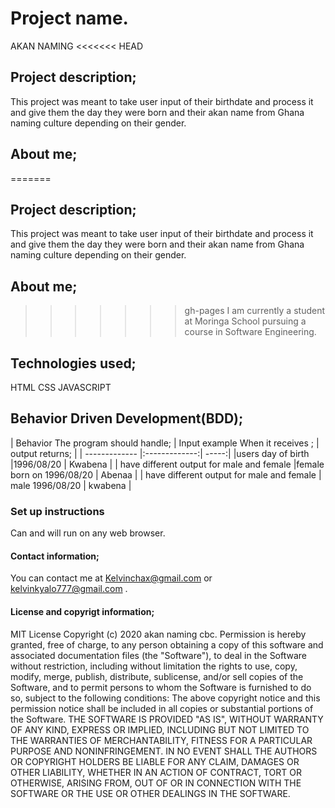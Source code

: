 # Project name.
 AKAN NAMING
<<<<<<< HEAD

## Project description; 

This project was meant to take user input  of their birthdate and process it and give them the day they were born and their akan name from Ghana naming culture depending on their gender.

## About me; 

=======
## Project description; 
This project was meant to take user input  of their birthdate and process it and give them the day they were born and their akan name from Ghana naming culture depending on their gender.
## About me; 
>>>>>>> gh-pages
I am currently a student at Moringa School pursuing a course in Software Engineering.
 ## Technologies used; 
 HTML
 CSS
 JAVASCRIPT
 ## Behavior Driven Development(BDD); 
 | Behavior
 The program should handle; | Input example 
 When it receives ; | output returns; |
| ------------- |:-------------:| -----:|
|users day of birth |1996/08/20 | Kwabena |
| have different output for male and female   |female born on 1996/08/20    |  Abenaa  |
| have different output for male and female  |  male 1996/08/20      |    kwabena |
 ### Set up instructions
 Can and will run on any web browser.
 #### Contact information; 
You can contact me at Kelvinchax@gmail.com or kelvinkyalo777@gmail.com .
 #### License and copyrigt information; 
 MIT License
Copyright (c) 2020 akan naming cbc.
Permission is hereby granted, free of charge, to any person obtaining a copy
of this software and associated documentation files (the "Software"), to deal
in the Software without restriction, including without limitation the rights
to use, copy, modify, merge, publish, distribute, sublicense, and/or sell
copies of the Software, and to permit persons to whom the Software is
furnished to do so, subject to the following conditions:
The above copyright notice and this permission notice shall be included in all
copies or substantial portions of the Software.
THE SOFTWARE IS PROVIDED "AS IS", WITHOUT WARRANTY OF ANY KIND, EXPRESS OR
IMPLIED, INCLUDING BUT NOT LIMITED TO THE WARRANTIES OF MERCHANTABILITY, 
FITNESS FOR A PARTICULAR PURPOSE AND NONINFRINGEMENT. IN NO EVENT SHALL THE
AUTHORS OR COPYRIGHT HOLDERS BE LIABLE FOR ANY CLAIM, DAMAGES OR OTHER
LIABILITY, WHETHER IN AN ACTION OF CONTRACT, TORT OR OTHERWISE, ARISING FROM, 
OUT OF OR IN CONNECTION WITH THE SOFTWARE OR THE USE OR OTHER DEALINGS IN THE
SOFTWARE.

